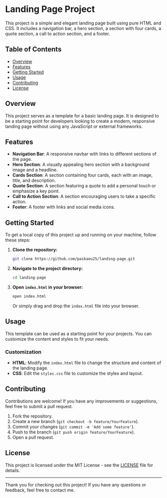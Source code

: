 # Landing Page Project

This project is a simple and elegant landing page built using pure HTML and CSS. It includes a navigation bar, a hero section, a section with four cards, a quote section, a call to action section, and a footer.

## Table of Contents

- [Overview](#overview)
- [Features](#features)
- [Getting Started](#getting-started)
- [Usage](#usage)
- [Contributing](#contributing)
- [License](#license)

## Overview

This project serves as a template for a basic landing page. It is designed to be a starting point for developers looking to create a modern, responsive landing page without using any JavaScript or external frameworks.

## Features

- **Navigation Bar**: A responsive navbar with links to different sections of the page.
- **Hero Section**: A visually appealing hero section with a background image and a headline.
- **Cards Section**: A section containing four cards, each with an image, title, and description.
- **Quote Section**: A section featuring a quote to add a personal touch or emphasize a key point.
- **Call to Action Section**: A section encouraging users to take a specific action.
- **Footer**: A footer with links and social media icons.

## Getting Started

To get a local copy of this project up and running on your machine, follow these steps:

1. **Clone the repository:**

   ```sh
   git clone https://github.com/paskaeu25/landing-page.git
   ```

2. **Navigate to the project directory:**

   ```sh
   cd landing-page
   ```

3. **Open `index.html` in your browser:**
   ```sh
   open index.html
   ```
   Or simply drag and drop the `index.html` file into your browser.

## Usage

This template can be used as a starting point for your projects. You can customize the content and styles to fit your needs.

### Customization

- **HTML**: Modify the `index.html` file to change the structure and content of the landing page.
- **CSS**: Edit the `styles.css` file to customize the styles and layout.

## Contributing

Contributions are welcome! If you have any improvements or suggestions, feel free to submit a pull request.

1. Fork the repository.
2. Create a new branch (`git checkout -b feature/YourFeature`).
3. Commit your changes (`git commit -m 'Add some feature'`).
4. Push to the branch (`git push origin feature/YourFeature`).
5. Open a pull request.

## License

This project is licensed under the MIT License - see the [LICENSE](LICENSE) file for details.

---

Thank you for checking out this project! If you have any questions or feedback, feel free to contact me.
